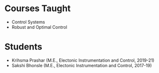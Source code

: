 Courses Taught
==============
* Control Systems
* Robust and Optimal Control

Students
===============
* Krihsma Prashar (M.E., Electonic Instrumentation and Control, 2019-21)
* Sakshi Bhonsle (M.E., Electonic Instrumentation and Control, 2017-19)
